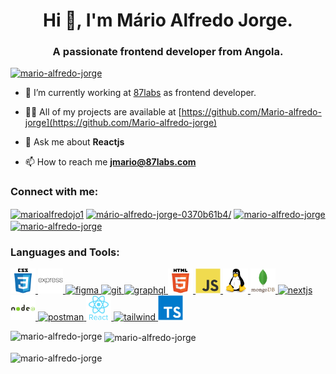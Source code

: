 <h1 align="center">Hi 👋, I'm Mário Alfredo Jorge.</h1>
<h3 align="center">A passionate frontend developer from Angola.</h3>

<!-- <p align="left"> <img src="https://komarev.com/ghpvc/?username=mario-alfredo-jorge&label=Profile%20views&color=0e75b6&style=flat" alt="mario-alfredo-jorge" /> </p> -->

<p align="left"> <a href="https://github.com/ryo-ma/github-profile-trophy"><img src="https://github-profile-trophy.vercel.app/?username=mario-alfredo-jorge" alt="mario-alfredo-jorge" /></a> </p>

- 🌱 I’m currently working at <a href='https://www.87labs.com/'>87labs</a> as frontend developer.

- 👨‍💻 All of my projects are available at [https://github.com/Mario-alfredo-jorge](https://github.com/Mario-alfredo-jorge)

- 💬 Ask me about **Reactjs**

- 📫 How to reach me **jmario@87labs.com**

<h3 align="left">Connect with me:</h3>
<p align="left">
<a href="https://twitter.com/marioalfredojo1" target="blank"><img align="center" src="https://cdn.jsdelivr.net/npm/simple-icons@3.0.1/icons/twitter.svg" alt="marioalfredojo1" height="30" width="40" /></a>
<a href="https://linkedin.com/in/mário-alfredo-jorge-0370b61b4/" target="blank"><img align="center" src="https://cdn.jsdelivr.net/npm/simple-icons@3.0.1/icons/linkedin.svg" alt="mário-alfredo-jorge-0370b61b4/" height="30" width="40" /></a>
<a href="https://fb.com/mario-alfredo-jorge" target="blank"><img align="center" src="https://cdn.jsdelivr.net/npm/simple-icons@3.0.1/icons/facebook.svg" alt="mario-alfredo-jorge" height="30" width="40" /></a>
<a href="https://instagram.com/mario_alfredo_jorge/" target="blank"><img align="center" src="https://cdn.jsdelivr.net/npm/simple-icons@3.0.1/icons/instagram.svg" alt="mario-alfredo-jorge" height="30" width="40" /></a>
</p>

<h3 align="left">Languages and Tools:</h3>
<p align="left"> <a href="https://www.w3schools.com/css/" target="_blank"> <img src="https://raw.githubusercontent.com/devicons/devicon/master/icons/css3/css3-original-wordmark.svg" alt="css3" width="40" height="40"/> </a> <a href="https://expressjs.com" target="_blank"> <img src="https://raw.githubusercontent.com/devicons/devicon/master/icons/express/express-original-wordmark.svg" alt="express" width="40" height="40"/> </a> <a href="https://www.figma.com/" target="_blank"> <img src="https://www.vectorlogo.zone/logos/figma/figma-icon.svg" alt="figma" width="40" height="40"/> </a> <a href="https://git-scm.com/" target="_blank"> <img src="https://www.vectorlogo.zone/logos/git-scm/git-scm-icon.svg" alt="git" width="40" height="40"/> </a> <a href="https://graphql.org" target="_blank"> <img src="https://www.vectorlogo.zone/logos/graphql/graphql-icon.svg" alt="graphql" width="40" height="40"/> </a> <a href="https://www.w3.org/html/" target="_blank"> <img src="https://raw.githubusercontent.com/devicons/devicon/master/icons/html5/html5-original-wordmark.svg" alt="html5" width="40" height="40"/> </a> <a href="https://developer.mozilla.org/en-US/docs/Web/JavaScript" target="_blank"> <img src="https://raw.githubusercontent.com/devicons/devicon/master/icons/javascript/javascript-original.svg" alt="javascript" width="40" height="40"/> </a> <a href="https://www.linux.org/" target="_blank"> <img src="https://raw.githubusercontent.com/devicons/devicon/master/icons/linux/linux-original.svg" alt="linux" width="40" height="40"/> </a> <a href="https://www.mongodb.com/" target="_blank"> <img src="https://raw.githubusercontent.com/devicons/devicon/master/icons/mongodb/mongodb-original-wordmark.svg" alt="mongodb" width="40" height="40"/> </a> <a href="https://nextjs.org/" target="_blank"> <img src="https://cdn.worldvectorlogo.com/logos/nextjs-3.svg" alt="nextjs" width="40" height="40"/> </a> <a href="https://nodejs.org" target="_blank"> <img src="https://raw.githubusercontent.com/devicons/devicon/master/icons/nodejs/nodejs-original-wordmark.svg" alt="nodejs" width="40" height="40"/> </a> <a href="https://postman.com" target="_blank"> <img src="https://www.vectorlogo.zone/logos/getpostman/getpostman-icon.svg" alt="postman" width="40" height="40"/> </a> <a href="https://reactjs.org/" target="_blank"> <img src="https://raw.githubusercontent.com/devicons/devicon/master/icons/react/react-original-wordmark.svg" alt="react" width="40" height="40"/> </a> <a href="https://tailwindcss.com/" target="_blank"> <img src="https://www.vectorlogo.zone/logos/tailwindcss/tailwindcss-icon.svg" alt="tailwind" width="40" height="40"/> </a> <a href="https://www.typescriptlang.org/" target="_blank"> <img src="https://raw.githubusercontent.com/devicons/devicon/master/icons/typescript/typescript-original.svg" alt="typescript" width="40" height="40"/> </a> </p>

<p><img align="left" src="https://github-readme-stats.vercel.app/api/top-langs?username=mario-alfredo-jorge&show_icons=true&locale=en&layout=compact" alt="mario-alfredo-jorge" /></p>

<p>&nbsp;<img align="center" src="https://github-readme-stats.vercel.app/api?username=mario-alfredo-jorge&show_icons=true&locale=en" alt="mario-alfredo-jorge" /></p>

<p><img align="center" src="https://github-readme-streak-stats.herokuapp.com/?user=mario-alfredo-jorge&" alt="mario-alfredo-jorge" /></p>
